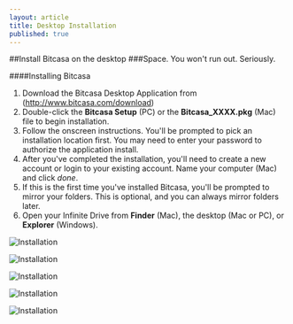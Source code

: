 ```yaml
---
layout: article
title: Desktop Installation
published: true
---
```


##Install Bitcasa on the desktop
###Space. You won't run out. Seriously. 

####Installing Bitcasa 

1. Download the Bitcasa Desktop Application from (http://www.bitcasa.com/download)
2. Double-click the **Bitcasa Setup** (PC) or the **Bitcasa_XXXX.pkg** (Mac) file to begin installation. 
3. Follow the onscreen instructions. You'll be prompted to pick an installation location first. You may need to enter your password  to authorize the application install. 
4. After you've completed the installation, you'll need to create a new account or login to your existing account. Name your computer (Mac) and click *done*.
5. If this is the first time you've installed Bitcasa, you'll be prompted to mirror your folders. This is optional, and you can always mirror folders later. 
6. Open your Infinite Drive from **Finder** (Mac), the desktop (Mac or PC), or **Explorer** (Windows). 

![Installation](http://f.cl.ly/items/1Z2l0w0v1w1V2H0z3v3e/account.png "Accounts")

![Installation](http://f.cl.ly/items/2C2w3o2U0i0h2w110D0G/create.png "Name your computer")

![Installation](http://f.cl.ly/items/120N3L2k0c462L3K1k2G/name.png "Create an account")

![Installation](http://f.cl.ly/items/3K1L2m1u2V2t1t3y263s/mirror_folders.png "Mirror your files!")

![Installation](http://f.cl.ly/items/413F3j1y3q2O1M38202n/finder.png "Open the Infinite Drive")









